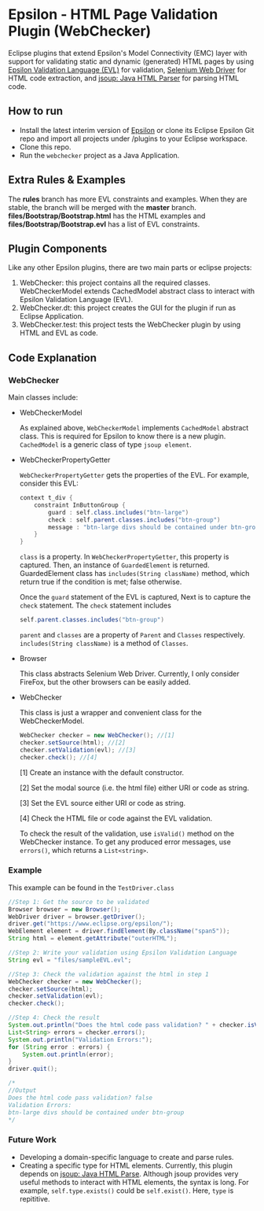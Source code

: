 # Epsilon - HTML Page Validation Plugin (WebChecker)

Eclipse plugins that extend Epsilon's Model Connectivity (EMC) layer with support for validating static and dynamic (generated) HTML pages by using [Epsilon Validation Language (EVL)](https://www.eclipse.org/epsilon/doc/evl/) for validation, [Selenium Web Driver](https://www.seleniumhq.org/) for HTML code extraction, and [jsoup: Java HTML Parser](https://jsoup.org/) for parsing HTML code.


## How to run

* Install the latest interim version of [Epsilon](https://www.eclipse.org/epsilon/download) or clone its Eclipse Epsilon Git repo and import all projects under /plugins to your Eclipse workspace.
* Clone this repo.
* Run the `webchecker` project as a Java Application.  

## Extra Rules & Examples
The **rules** branch has more EVL constraints and examples. When they are stable, the branch will be merged with the **master** branch. **files/Bootstrap/Bootstrap.html** has the HTML examples and **files/Bootstrap/Bootstrap.evl** has a list of EVL constraints.

## Plugin Components
Like any other Epsilon plugins, there are two main parts or eclipse projects:

1. WebChecker: this project contains all the required classes. WebCheckerModel extends CachedModel abstract class to interact with Epsilon Validation Language (EVL). 
2. WebChecker.dt: this project creates the GUI for the plugin if run as Eclipse Application.
3. WebChecker.test: this project tests the WebChecker plugin by using HTML and EVL as code.  

## Code Explanation
### WebChecker
Main classes include:

* WebCheckerModel


    As explained above, `WebCheckerModel` implements `CachedModel` abstract class. This is required for Epsilon to know there is a new plugin. `CachedModel` is a generic class of type `jsoup element`.  


* WebCheckerPropertyGetter

    `WebCheckerPropertyGetter` gets the properties of the EVL. For example, consider this EVL:
        
    ```Java
    context t_div {
        constraint InButtonGroup {
            guard : self.class.includes("btn-large")
            check : self.parent.classes.includes("btn-group")
            message : "btn-large divs should be contained under btn-group"
        }
    }
    ```
    `class` is a property. In `WebCheckerPropertyGetter`, this property is captured. Then, an instance of `GuardedElement` is returned. GuardedElement class has `includes(String className)` method, which return true if the condition is met; false otherwise.

    Once the `guard` statement of the EVL is captured, Next is to capture the `check` statement. The `check` statement includes

    ```Java
    self.parent.classes.includes("btn-group")
    ```

    `parent` and `classes` are a property of `Parent` and `Classes` respectively. `includes(String className)` is a method of `Classes`.

* Browser

    This class abstracts Selenium Web Driver. Currently, I only consider FireFox, but the other browsers can be easily added. 

* WebChecker

    This class is just a wrapper and convenient class for the WebCheckerModel. 

    ```Java
    WebChecker checker = new WebChecker(); //[1]
    checker.setSource(html); //[2]
    checker.setValidation(evl); //[3]
    checker.check(); //[4]
    ```  
    [1] Create an instance with the default constructor.

    [2] Set the modal source (i.e. the html file) either URI or code as string.

    [3] Set the EVL source either URI or code as string. 

    [4] Check the HTML file or code against the EVL validation.

    To check the result of the validation, use `isValid()` method on the WebChecker instance. To get any produced error messages, use `errors()`, which returns a `List<string>`.

### Example
This example can be found in the `TestDriver.class` 

```Java
//Step 1: Get the source to be validated
Browser browser = new Browser();
WebDriver driver = browser.getDriver();
driver.get("https://www.eclipse.org/epsilon/");		
WebElement element = driver.findElement(By.className("span5"));
String html = element.getAttribute("outerHTML");

//Step 2: Write your validation using Epsilon Validation Language
String evl = "files/sampleEVL.evl";

//Step 3: Check the validation against the html in step 1
WebChecker checker = new WebChecker();
checker.setSource(html);
checker.setValidation(evl);
checker.check();

//Step 4: Check the result
System.out.println("Does the html code pass validation? " + checker.isValid());
List<String> errors = checker.errors();
System.out.println("Validation Errors:");
for (String error : errors) {
    System.out.println(error);
}		
driver.quit();

/*
//Output
Does the html code pass validation? false
Validation Errors:
btn-large divs should be contained under btn-group
*/
```
 

### Future Work
- Developing a domain-specific language to create and parse rules.
- Creating a specific type for HTML elements. Currently, this plugin depends on [jsoup: Java HTML Parse](https://jsoup.org/). Although jsoup provides very useful methods to interact with HTML elements, the syntax is long. For example, `self.type.exists()` could be `self.exist()`. Here, `type` is repititive.
